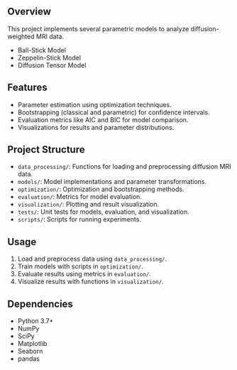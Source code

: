 ## Overview
This project implements several parametric models to analyze diffusion-weighted MRI data. 
- Ball-Stick Model
- Zeppelin-Stick Model
- Diffusion Tensor Model

## Features
- Parameter estimation using optimization techniques.
- Bootstrapping (classical and parametric) for confidence intervals.
- Evaluation metrics like AIC and BIC for model comparison.
- Visualizations for results and parameter distributions.

## Project Structure
- `data_processing/`: Functions for loading and preprocessing diffusion MRI data.
- `models/`: Model implementations and parameter transformations.
- `optimization/`: Optimization and bootstrapping methods.
- `evaluation/`: Metrics for model evaluation.
- `visualization/`: Plotting and result visualization.
- `tests/`: Unit tests for models, evaluation, and visualization.
- `scripts/`: Scripts for running experiments.

## Usage
1. Load and preprocess data using `data_processing/`.
2. Train models with scripts in `optimization/`.
3. Evaluate results using metrics in `evaluation/`.
4. Visualize results with functions in `visualization/`.

## Dependencies
- Python 3.7+
- NumPy
- SciPy
- Matplotlib
- Seaborn
- pandas
